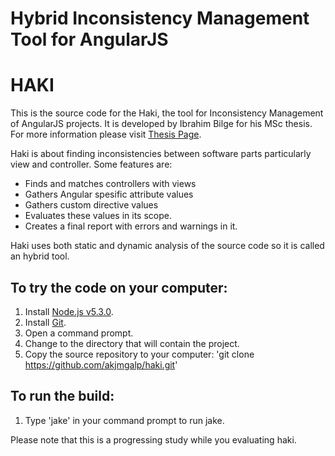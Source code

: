 Hybrid Inconsistency Management Tool for AngularJS
========================================================
HAKI
====
This is the source code for the Haki, the tool for Inconsistency Management of AngularJS projects. It is developed by Ibrahim Bilge for his MSc thesis.
For more information please visit [Thesis Page](http://www.kodrehberi.com/haki).

Haki is about finding inconsistencies between software parts particularly view and controller. Some features are:

* Finds and matches controllers with views
* Gathers Angular spesific attribute values
* Gathers custom directive values
* Evaluates these values in its scope.
* Creates a final report with errors and warnings in it.

Haki uses both static and dynamic analysis of the source code so it is called an hybrid tool.

To try the code on your computer:
---------------------------------

1. Install [Node.js v5.3.0](http://nodejs.org).
2. Install [Git](http://git-scm.com).
3. Open a command prompt.
4. Change to the directory that will contain the project.
5. Copy the source repository to your computer: 'git clone https://github.com/akjmgalp/haki.git'

To run the build:
-----------------

1. Type 'jake' in your command prompt to run jake.

Please note that this is a progressing study while you evaluating haki.